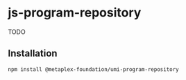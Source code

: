 # js-program-repository

TODO

## Installation

```sh
npm install @metaplex-foundation/umi-program-repository
```
